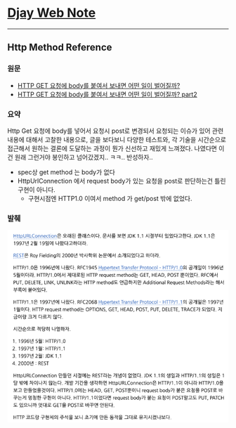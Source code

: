 # [Djay Web Note](../web-note.md)

---

## Http Method Reference

### 원문
- [HTTP GET 요청에 body를 붙여서 보내면 어떤 일이 벌어질까?](https://libsora.so/posts/http-get-request-with-body-and-http-library/)
- [HTTP GET 요청에 body를 붙여서 보내면 어떤 일이 벌어질까? part2](https://libsora.so/posts/http-request-with-body-and-java-httpurlconnection/)

### 요약
Http Get 요청에 body를 넣어서 요청시 post로 변경되서 요청되는 이슈가 있어 관련 내용에 대해서 고찰한 내용으로,
글을 보다보니 다양한 테스트와, 각 기술을 시간순으로 접근해서 원하는 결론에 도달하는 과정이 뭔가
신선하고 재밌게 느껴졌다. 나였다면 이건 원래 그런거야 봉인하고 넘어갔겠지.. ㅋㅋ.. 반성하자..

  - spec상 get method 는 body가 없다
  - HttpUrlConnection 에서 request body가 있는 요청을 post로 판단하는건 틀린 구현이 아니다.
    - 구현시점엔 HTTP1.0 이여서 method 가 get/post 밖에 없었다.


### 발췌
![get 요청이 post로 바뀐 이유](getchangedtopost.png)



